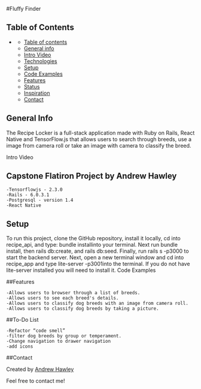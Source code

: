 #Fluffy Finder

## Table of Contents

- [](#)
  - [Table of contents](#table-of-contents)
  - [General info](#general-info)
  - [Intro Video](#intro-video)
  - [Technologies](#technologies)
  - [Setup](#setup)
  - [Code Examples](#code-examples)
  - [Features](#features)
  - [Status](#status)
  - [Inspiration](#inspiration)
  - [Contact](#contact)
  
## General Info

The Recipe Locker is a full-stack application made with Ruby on Rails, React Native and TensorFlow.js that allows users to search through breeds, 
use a image from camera roll or take an image with camera to classify the breed.

Intro Video

## Capstone Flatiron Project by Andrew Hawley

    -Tensorflowjs - 2.3.0
    -Rails - 6.0.3.1
    -Postgresql - version 1.4
    -React Native

## Setup

To run this project, clone the GitHub repository, install it locally, cd into recipe_api, and type: bundle installinto your terminal. Next run bundle install, then rails db:create, and rails db:seed. Finally, run rails s -p3000 to start the backend server. Next, open a new terminal window and cd into recipe_app and type lite-server -p3001into the terminal. If you do not have lite-server installed you will need to install it.
Code Examples



##Features

    -Allows users to browser through a list of breeds.
    -Allows users to see each breed's details.
    -Allows users to classify dog breeds with an image from camera roll.
    -Allows users to classify dog breeds by taking a picture.

##To-Do List

    -Refactor “code smell”
    -filter dog breeds by group or temperament.
    -Change navigation to drawer navigation
    -add icons


##Contact

Created by [Andrew Hawley](https://www.linkedin.com/in/andrew-hawley-695299182/)

Feel free to contact me!
